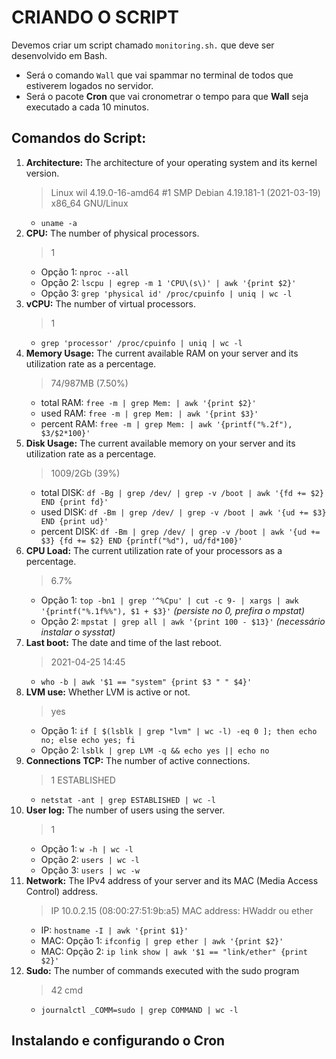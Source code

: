 # CRIANDO O SCRIPT

Devemos criar um script chamado `monitoring.sh.` que deve ser desenvolvido em Bash.
- Será o comando `Wall` que vai spammar no terminal de todos que estiverem logados no servidor.
- Será o pacote **Cron** que vai cronometrar o tempo para que **Wall** seja executado a cada 10 minutos.


## Comandos do Script:

1. **Architecture:** The architecture of your operating system and its kernel version.
	>  Linux wil 4.19.0-16-amd64 #1 SMP Debian 4.19.181-1 (2021-03-19) x86_64 GNU/Linux
	- `uname -a`
2. **CPU:** The number of physical processors.
	> 1
	- Opção 1: `nproc --all`
	- Opção 2: `lscpu | egrep -m 1 'CPU\(s\)' | awk '{print $2}'`
	- Opção 3: `grep 'physical id' /proc/cpuinfo | uniq | wc -l`
3. **vCPU:** The number of virtual processors.
	> 1
	- `grep 'processor' /proc/cpuinfo | uniq | wc -l`
4. **Memory Usage:** The current available RAM on your server and its utilization rate as a percentage.
	> 74/987MB (7.50%)
	- total RAM: `free -m | grep Mem: | awk '{print $2}'`
	- used RAM: `free -m | grep Mem: | awk '{print $3}'`
	- percent RAM: `free -m | grep Mem: | awk '{printf("%.2f"), $3/$2*100}'`
5. **Disk Usage:** The current available memory on your server and its utilization rate as a percentage.
	>  1009/2Gb (39%)
	- total DISK: `df -Bg | grep /dev/ | grep -v /boot | awk '{fd += $2} END {print fd}'`
	- used DISK: `df -Bm | grep /dev/ | grep -v /boot | awk '{ud += $3} END {print ud}'`
	- percent DISK: `df -Bm | grep /dev/ | grep -v /boot | awk '{ud += $3} {fd += $2} END {printf("%d"), ud/fd*100}'`
6. **CPU Load:** The current utilization rate of your processors as a percentage.
	> 6.7%
	- Opção 1: `top -bn1 | grep '^%Cpu' | cut -c 9- | xargs | awk '{printf("%.1f%%"), $1 + $3}'` *(persiste no 0, prefira o mpstat)*
	- Opção 2: `mpstat | grep all | awk '{print 100 - $13}'` *(necessário instalar o sysstat)*
7. **Last boot:** The date and time of the last reboot.
	> 2021-04-25 14:45
	- `who -b | awk '$1 == "system" {print $3 " " $4}'`
8. **LVM use:** Whether LVM is active or not.
	> yes
	- Opção 1: `if [ $(lsblk | grep "lvm" | wc -l) -eq 0 ]; then echo no; else echo yes; fi`
	- Opção 2: `lsblk | grep LVM -q && echo yes || echo no`
9. **Connections TCP:** The number of active connections.
	> 1 ESTABLISHED
	- `netstat -ant | grep ESTABLISHED | wc -l`
10. **User log:** The number of users using the server.
	> 1
	- Opção 1: `w -h | wc -l`
	- Opção 2: `users | wc -l`
	- Opção 3: `users | wc -w`
11. **Network:** The IPv4 address of your server and its MAC (Media Access Control) address.
	> IP 10.0.2.15 (08:00:27:51:9b:a5)
	> MAC address: HWaddr ou ether
	- IP: `hostname -I | awk '{print $1}'`
	- MAC: Opção 1: `ifconfig | grep ether | awk '{print $2}'`
	- MAC: Opção 2: `ip link show | awk '$1 == "link/ether" {print $2}'`
12. **Sudo:** The number of commands executed with the sudo program
	> 42 cmd
	- `journalctl _COMM=sudo | grep COMMAND | wc -l`


## 

## Instalando e configurando o Cron

